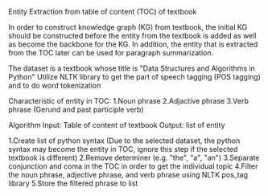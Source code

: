 Entity Extraction from table of content (TOC) of textbook

In order to construct knowledge graph (KG) from textbook, the initial KG should be constructed before the entity from the textbook is added as well as become the backbone for the KG. In addition, the entity that is extracted from the TOC later can be used for paragraph summarization.

The dataset is a textbook whose title is "Data Structures and Algorithms in Python" Utilize NLTK library to get the part of speech tagging (POS tagging) and to do word tokenization

Characteristic of entity in TOC:
1.Noun phrase
2.Adjactive phrase
3.Verb phrase (Gerund and past participle verb)

Algorithm Input: Table of content of textbook Output: list of entity

1.Create list of python syntax (Due to the selected dataset, the python syntax may become the entity in TOC, ignore this step if the selected textbook is different)
2.Remove determiner (e.g. "the", "a", "an")
3.Separate conjunction and coma in the TOC in order to get the individual topic
4.Filter the noun phrase, adjective phrase, and verb phrase using NLTK pos_tag library
5.Store the filtered phrase to list
